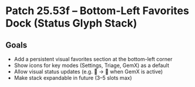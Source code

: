 # Patch 25.53f – Bottom-Left Favorites Dock (Status Glyph Stack)

## Goals
- Add a persistent visual favorites section at the bottom-left corner
- Show icons for key modes (Settings, Triage, GemX) as a default
- Allow visual status updates (e.g. 💭 → 💬 when GemX is active)
- Make stack expandable in future (3–5 slots max)
